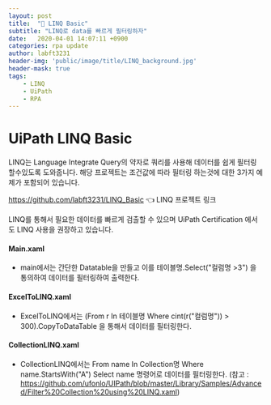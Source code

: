 ```yaml
---
layout: post
title:  "🐣 LINQ Basic"
subtitle: "LINQ로 data를 빠르게 필터링하자"
date:   2020-04-01 14:07:11 +0900
categories: rpa update
author: labft3231
header-img: 'public/image/title/LINQ_background.jpg'
header-mask: true
tags:
    - LINQ
    - UiPath
    - RPA
---
```


# UiPath LINQ Basic

LINQ는 Language Integrate Query의 약자로 쿼리를 사용해 데이터를 쉽게 필터링 할수있도록 도와줍니다.
해당 프로젝트는 조건값에 따라 필터링 하는것에 대한 3가지 예제가 포함되어 있습니다.

<https://github.com/labft3231/LINQ_Basic> 👈 LINQ 프로젝트 링크


LINQ를 통해서 필요한 데이터를 빠르게 검출할 수 있으며 UiPath Certification 에서도 LINQ 사용을 권장하고 있습니다.


#### Main.xaml

- main에서는 간단한 Datatable을 만들고 이를 테이블명.Select("컬럼명 >3") 을 통의하여 데이터를 필터링하여 출력한다. 


#### ExcelToLINQ.xaml

- ExcelToLINQ에서는 (From r In 테이블명 Where cint(r("컬럼명")) > 300).CopyToDataTable 을 통해서 데이터를 필터링한다.


#### CollectionLINQ.xaml

- CollectionLINQ에서는 From name In Collection명 Where name.StartsWith("A") Select name 명령어로 데이터를 필터링한다.
(참고 : https://github.com/ufonlo/UIPath/blob/master/Library/Samples/Advanced/Filter%20Collection%20using%20LINQ.xaml)



